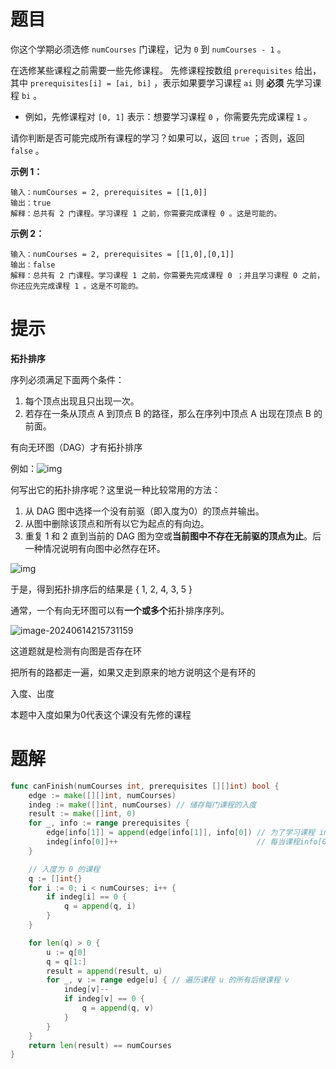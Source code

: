 # 题目

你这个学期必须选修 `numCourses` 门课程，记为 `0` 到 `numCourses - 1` 。

在选修某些课程之前需要一些先修课程。 先修课程按数组 `prerequisites` 给出，其中 `prerequisites[i] = [ai, bi]` ，表示如果要学习课程 `ai` 则 **必须** 先学习课程 `bi` 。

- 例如，先修课程对 `[0, 1]` 表示：想要学习课程 `0` ，你需要先完成课程 `1` 。

请你判断是否可能完成所有课程的学习？如果可以，返回 `true` ；否则，返回 `false` 。

 

**示例 1：**

```
输入：numCourses = 2, prerequisites = [[1,0]]
输出：true
解释：总共有 2 门课程。学习课程 1 之前，你需要完成课程 0 。这是可能的。
```

**示例 2：**

```
输入：numCourses = 2, prerequisites = [[1,0],[0,1]]
输出：false
解释：总共有 2 门课程。学习课程 1 之前，你需要先完成课程 0 ；并且学习课程 0 之前，你还应先完成课程 1 。这是不可能的。
```



# 提示

**拓扑排序**

序列必须满足下面两个条件：

1. 每个顶点出现且只出现一次。
2. 若存在一条从顶点 A 到顶点 B 的路径，那么在序列中顶点 A 出现在顶点 B 的前面。

有向无环图（DAG）才有拓扑排序

例如：![img](https://s2.loli.net/2024/06/14/mEZPiT2Lkn9NtBQ.png)

何写出它的拓扑排序呢？这里说一种比较常用的方法：

1. 从 DAG 图中选择一个没有前驱（即入度为0）的顶点并输出。
2. 从图中删除该顶点和所有以它为起点的有向边。
3. 重复 1 和 2 直到当前的 DAG 图为空或**当前图中不存在无前驱的顶点为止**。后一种情况说明有向图中必然存在环。

![img](https://s2.loli.net/2024/06/14/JkEI5jwrsmaCDKg.png)

于是，得到拓扑排序后的结果是 { 1, 2, 4, 3, 5 }

通常，一个有向无环图可以有**一个或多个**拓扑排序序列。



![image-20240614215731159](https://s2.loli.net/2024/06/14/BYCgrQLp5uh1IJK.png)

这道题就是检测有向图是否存在环

把所有的路都走一遍，如果又走到原来的地方说明这个是有环的



入度、出度

本题中入度如果为0代表这个课没有先修的课程

# 题解

```go
func canFinish(numCourses int, prerequisites [][]int) bool {
	edge := make([][]int, numCourses)
	indeg := make([]int, numCourses) // 储存每门课程的入度
	result := make([]int, 0)
	for _, info := range prerequisites {
		edge[info[1]] = append(edge[info[1]], info[0]) // 为了学习课程 info[0]，必须先完成课程 info[1]
		indeg[info[0]]++                               // 每当课程info[0]被添加为某个课程的后续课程时，它的入度增加 1
	}

	// 入度为 0 的课程
	q := []int{}
	for i := 0; i < numCourses; i++ {
		if indeg[i] == 0 {
			q = append(q, i)
		}
	}

	for len(q) > 0 {
		u := q[0]
		q = q[1:]
		result = append(result, u)
		for _, v := range edge[u] { // 遍历课程 u 的所有后继课程 v
			indeg[v]--
			if indeg[v] == 0 {
				q = append(q, v)
			}
		}
	}
	return len(result) == numCourses
}
```

